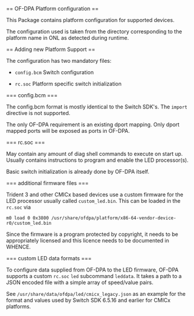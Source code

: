 == OF-DPA Platform configuration ==

This Package contains platform configuration for supported devices.

The configuration used is taken from the directory corresponding to the
platform name in ONL as detected during runtime.

== Adding new Platform Support ==

The configuration has two mandatory files:

* `config.bcm`
  Switch configuration

* `rc.soc`
  Platform specific switch initialization

=== config.bcm ===

The config.bcm format is mostly identical to the Switch SDK's. The `import`
directive is not supported.

The only OF-DPA requirement is an existing dport mapping. Only dport mapped
ports will be exposed as ports in OF-DPA.

=== rc.soc ===

May contain any amount of diag shell commands to execute on start up. Usually
contains instructions to program and enable the LED processor(s).

Basic switch initialization is already done by OF-DPA itself.

=== additional firmware files ===

Trident 3 and other CMICx based devices use a custom firmware for the LED
processor usually called `custom_led.bin`. This can be loaded in the `rc.soc`
via

```
m0 load 0 0x3800 /usr/share/ofdpa/platform/x86-64-vendor-device-r0/custom_led.bin
```

Since the firmware is a program protected by copyright, it needs to be
appropriately licensed and this licence needs to be documented in WHENCE.

=== custom LED data formats ===

To configure data supplied from OF-DPA to the LED firmware, OF-DPA supports a
custom `rc.soc` `led` subcommand `leddata`. It takes a path to a JSON encoded
file with a simple array of speed/value pairs.

See `/usr/share/data/ofdpa/led/cmicx_legacy.json` as an example for the format
and values used by Switch SDK 6.5.16 and earlier for CMICx platforms.
